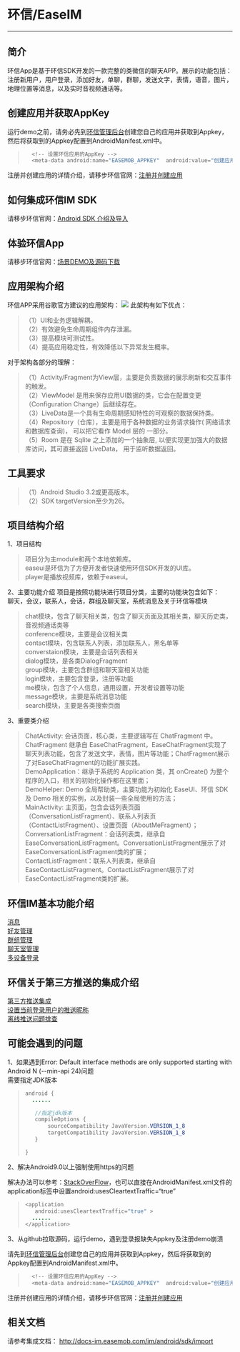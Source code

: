 # 环信/EaseIM
--------
## 简介
环信App是基于环信SDK开发的一款完整的类微信的聊天APP。展示的功能包括：注册新用户，用户登录，添加好友，单聊，群聊，发送文字，表情，语音，图片，地理位置等消息，以及实时音视频通话等。
## 创建应用并获取AppKey
运行demo之前，请务必先到[环信管理后台](https://console.easemob.com/user/register)创建您自己的应用并获取到Appkey，然后将获取到的Appkey配置到AndroidManifest.xml中。
>```Java
>   <!-- 设置环信应用的AppKey -->
>   <meta-data android:name="EASEMOB_APPKEY"  android:value="创建应用获取到的Appkey" />
>```
注册并创建应用的详情介绍，请移步环信官网：[注册并创建应用](http://docs-im.easemob.com/im/quickstart/guide/experience#%E6%B3%A8%E5%86%8C%E5%B9%B6%E5%88%9B%E5%BB%BA%E5%BA%94%E7%94%A8)
## 如何集成环信IM SDK
请移步环信官网：[Android SDK 介绍及导入](http://docs-im.easemob.com/im/android/sdk/import)
## 体验环信App
请移步环信官网：[场景DEMO及源码下载](https://www.easemob.com/download/im)
## 应用架构介绍
环信APP采用谷歌官方建议的应用架构：
![](https://developer.android.google.cn/topic/libraries/architecture/images/final-architecture.png)
此架构有如下优点：
>（1）UI和业务逻辑解耦。</br>
>（2）有效避免生命周期组件内存泄漏。</br>
>（3）提高模块可测试性。</br>
>（4）提高应用稳定性，有效降低以下异常发生概率。</br>

对于架构各部分的理解：
>（1）Activity/Fragment为View层，主要是负责数据的展示刷新和交互事件的触发。</br>
>（2）ViewModel 是用来保存应用UI数据的类，它会在配置变更（Configuration Change）后继续存在。</br>
>（3）LiveData是一个具有生命周期感知特性的可观察的数据保持类。</br>
>（4）Repository（仓库），主要是用于各种数据的业务请求操作( 网络请求和数据库查询)， 可以把它看作 Model 层的 一部分。</br>
>（5）Room 是在 Sqlite 之上添加的一个抽象层, 以便实现更加强大的数据库访问，其可直接返回 LiveData， 用于监听数据返回。</br>
## 工具要求
>（1）Android Studio 3.2或更高版本。</br>
>（2）SDK targetVersion至少为26。</br>
## 项目结构介绍
1、项目结构
>项目分为主module和两个本地依赖库。</br>
>easeui是环信为了方便开发者快速使用环信SDK开发的UI库。</br>
>player是播放视频库，依赖于easeui。</br>

2、主要功能介绍
项目是按照功能块进行项目分类，主要的功能块包含如下：</br>
聊天，会议，联系人，会话，群组及聊天室，系统消息及关于环信等模块
>chat模块，包含了聊天相关类，包含了聊天页面及其相关类，聊天历史类，音视频通话类等</br>
>conference模块，主要是会议相关类</br>
>contact模块，包含联系人列表，添加联系人，黑名单等</br>
>converstaion模块，主要是会话列表相关</br>
>dialog模块，是各类DialogFragment</br>
>group模块，主要包含群组和聊天室相关功能</br>
>login模块，主要包含登录，注册等功能</br>
>me模块，包含了个人信息，通用设置，开发者设置等功能</br>
>message模块，主要是系统消息功能</br>
>search模块，主要是各类搜索页面</br>

3、重要类介绍
>ChatActivity: 会话页面，核心类，主要逻辑写在 ChatFragment 中。ChatFragment 继承自 EaseChatFragment，EaseChatFragment实现了聊天列表功能，包含了发送文字，表情，图片等功能；ChatFragment展示了对EaseChatFragment的功能扩展实践。</br>
>DemoApplication：继承于系统的 Application 类，其 onCreate() 为整个程序的入口，相关的初始化操作都在这里面；</br>
>DemoHelper: Demo 全局帮助类，主要功能为初始化 EaseUI、环信 SDK 及 Demo 相关的实例，以及封装一些全局使用的方法；</br>
>MainActivity: 主页面，包含会话列表页面（ConversationListFragment）、联系人列表页（ContactListFragment）、设置页面（AboutMeFragment）；</br>
>ConversationListFragment：会话列表类，继承自EaseConversationListFragment。ConversationListFragment展示了对EaseConversationListFragment类的扩展；</br>
>ContactListFragment：联系人列表类，继承自EaseContactListFragment。ContactListFragment展示了对EaseContactListFragment类的扩展。</br>
## 环信IM基本功能介绍
[消息](http://docs-im.easemob.com/im/android/basics/message)</br>
[好友管理](http://docs-im.easemob.com/im/android/basics/buddy)</br>
[群组管理](http://docs-im.easemob.com/im/android/basics/group)</br>
[聊天室管理](http://docs-im.easemob.com/im/android/basics/chatroom)</br>
[多设备登录](http://docs-im.easemob.com/im/android/basics/multidevices)</br>
## 环信关于第三方推送的集成介绍
[第三方推送集成](http://docs-im.easemob.com/im/android/push/thirdpartypush)</br>
[设置当前登录用户的推送昵称](http://docs-im.easemob.com/im/android/push/nickname)</br>
[离线推送问题排查](http://docs-im.easemob.com/im/android/push/troubleshooting)</br>
## 可能会遇到的问题
1、如果遇到Error: Default interface methods are only supported starting with Android N (--min-api 24)问题</br>
需要指定JDK版本</br>
>```Java
>android {
>   ......
>
>    //指定jdk版本
>    compileOptions {
>        sourceCompatibility JavaVersion.VERSION_1_8
>        targetCompatibility JavaVersion.VERSION_1_8
>    }
>
>}
>```

2、解决Android9.0以上强制使用https的问题 

解决办法可以参考：[StackOverFlow](https://stackoverflow.com/questions/45940861/android-8-cleartext-http-traffic-not-permitted)，也可以直接在AndroidManifest.xml文件的application标签中设置android:usesCleartextTraffic=“true”
>```Java
><application 
>    android:usesCleartextTraffic="true" > 
>   ......
></application>
>```

3、从github拉取源码，运行demo，遇到登录报缺失Appkey及注册demo崩溃

请先到[环信管理后台](https://console.easemob.com/user/register)创建您自己的应用并获取到Appkey，然后将获取到的Appkey配置到AndroidManifest.xml中。
>```Java
>   <!-- 设置环信应用的AppKey -->
>   <meta-data android:name="EASEMOB_APPKEY"  android:value="创建应用获取到的Appkey" />
>```
注册并创建应用的详情介绍，请移步环信官网：[注册并创建应用](http://docs-im.easemob.com/im/quickstart/guide/experience#%E6%B3%A8%E5%86%8C%E5%B9%B6%E5%88%9B%E5%BB%BA%E5%BA%94%E7%94%A8)
## 相关文档
请参考集成文档： http://docs-im.easemob.com/im/android/sdk/import
